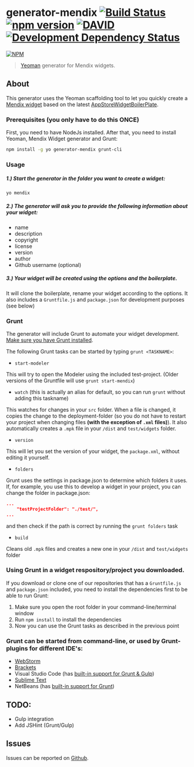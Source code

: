 # generator-mendix [![Build Status](https://secure.travis-ci.org/mendix/generator-mendix.png?branch=master)](https://travis-ci.org/mendix/generator-mendix) [![npm version](https://badge.fury.io/js/generator-mendix.svg)](http://badge.fury.io/js/generator-mendix) [![DAVID](https://david-dm.org/mendix/generator-mendix.svg)](https://david-dm.org/mendix/generator-mendix) [![Development Dependency Status](https://david-dm.org/mendix/generator-mendix/dev-status.svg?theme=shields.io)](https://david-dm.org/mendix/generator-mendix#info=devDependencies)

[![NPM](https://nodei.co/npm/generator-mendix.svg?downloads=true&stars=true)](https://nodei.co/npm/generator-mendix/)

> [Yeoman](http://yeoman.io) generator for Mendix widgets.

## About

This generator uses the Yeoman scaffolding tool to let you quickly create a [Mendix widget](https://world.mendix.com/display/public/howto50/Custom+Widget+Development) based on the latest [AppStoreWidgetBoilerPlate](https://github.com/mendix/AppStoreWidgetBoilerplate).

### Prerequisites (you only have to do this ONCE)

First, you need to have NodeJs installed. After that, you need to install Yeoman, Mendix Widget generator and Grunt:

```bash
npm install -g yo generator-mendix grunt-cli
```

### Usage

##### 1.) Start the generator in the folder you want to create a widget:

```bash
yo mendix
```

##### 2.) The generator will ask you to provide the following information about your widget:

* name
* description
* copyright
* license
* version
* author
* Github username (optional)

##### 3.) Your widget will be created using the options and the boilerplate.

It will clone the boilerplate, rename your widget according to the options. It also includes a ``Gruntfile.js`` and ``package.json`` for development purposes (see below)

### Grunt

The generator will include Grunt to automate your widget development. [Make sure you have Grunt installed](http://gruntjs.com/getting-started).

The following Grunt tasks can be started by typing ``grunt <TASKNAME>``:

* ``start-modeler``

This will try to open the Modeler using the included test-project. (Older versions of the Gruntfile will use ``grunt start-mendix``)

* ``watch`` (this is actually an alias for default, so you can run ``grunt`` without adding this taskname)

This watches for changes in your ``src`` folder. When a file is changed, it copies the change to the deployment-folder (so you do not have to restart your project when changing files **(with the exception of ``.xml`` files)**). It also automatically creates a ``.mpk`` file in your ``/dist`` and ``test/widgets`` folder.

* ``version``

This will let you set the version of your widget, the ``package.xml``, without editing it yourself.

* ``folders``

Grunt uses the settings in package.json to determine which folders it uses. If, for example, you use this to develop a widget in your project, you can change the folder in package.json:

```json
...
    "testProjectFolder": "./test/",
...
```

and then check if the path is correct by running the ``grunt folders`` task

* ``build``

Cleans old ``.mpk`` files and creates a new one in your ``/dist`` and ``test/widgets`` folder

### Using Grunt in a widget respository/project you downloaded.

If you download or clone one of our repositories that has a ``Gruntfile.js`` and ``package.json`` included, you need to install the dependencies first to be able to run Grunt:

1. Make sure you open the root folder in your command-line/terminal window
2. Run ``npm install`` to install the dependencies
3. Now you can use the Grunt tasks as described in the previous point

### Grunt can be started from command-line, or used by Grunt-plugins for different IDE's:

* [WebStorm](https://www.jetbrains.com/webstorm/help/using-grunt-task-runner.html)
* [Brackets](https://github.com/dhategan/brackets-grunt)
* Visual Studio Code (has [built-in support for Grunt & Gulp](https://code.visualstudio.com/Docs/editor/tasks))
* [Sublime Text](https://github.com/tvooo/sublime-grunt)
* NetBeans (has [built-in support for Grunt](https://blogs.oracle.com/geertjan/entry/grunting_in_netbeans_ide))

## TODO:

* Gulp integration
* Add JSHint (Grunt/Gulp)

## Issues

Issues can be reported on [Github](https://github.com/mendix/generator-mendix/issues).
